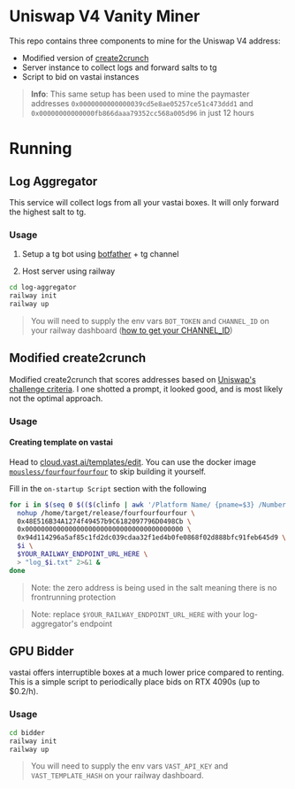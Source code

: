 # Uniswap V4 Vanity Miner

This repo contains three components to mine for the Uniswap V4 address:
- Modified version of [create2crunch](https://github.com/0age/create2crunch)
- Server instance to collect logs and forward salts to tg
- Script to bid on vastai instances

> **Info**: This same setup has been used to mine the paymaster addresses `0x0000000000000039cd5e8ae05257ce51c473ddd1` and `0x00000000000000fb866daaa79352cc568a005d96` in just 12 hours

# Running

## Log Aggregator

This service will collect logs from all your vastai boxes. It will only forward the highest salt to tg.

### Usage

1. Setup a tg bot using [botfather](t.me/botfather) + tg channel

2. Host server using railway
```bash
cd log-aggregator
railway init
railway up
```
> You will need to supply the env vars `BOT_TOKEN` and `CHANNEL_ID` on your railway dashboard ([how to get your CHANNEL_ID](https://stackoverflow.com/questions/33858927/how-to-obtain-the-chat-id-of-a-private-telegram-channel))


## Modified create2crunch

Modified create2crunch that scores addresses based on [Uniswap's challenge criteria](https://github.com/Uniswap/v4-periphery/blob/3f295d8435e4f776ea2daeb96ce1bc6d63f33fc7/src/libraries/VanityAddressLib.sol#L16-L22). I one shotted a prompt, it looked good, and is most likely not the optimal approach.

### Usage

#### Creating template on vastai

Head to [cloud.vast.ai/templates/edit](https://cloud.vast.ai/templates/edit). You can use the docker image [`mousless/fourfourfourfour`](https://hub.docker.com/repository/docker/mousless/fourfourfourfour/general) to skip building it yourself.

Fill in the `on-startup Script` section with the following
```bash
for i in $(seq 0 $(($(clinfo | awk '/Platform Name/ {pname=$3} /Number of devices/ {if (pname ~ /NVIDIA/) {print $4}}') - 1))); do
  nohup /home/target/release/fourfourfourfour \
  0x48E516B34A1274f49457b9C6182097796D0498Cb \
  0x0000000000000000000000000000000000000000 \
  0x94d114296a5af85c1fd2dc039cdaa32f1ed4b0fe0868f02d888bfc91feb645d9 \
  $i \
  $YOUR_RAILWAY_ENDPOINT_URL_HERE \
  > "log_$i.txt" 2>&1 &
done
```
> Note: the zero address is being used in the salt meaning there is no frontrunning protection

> Note: replace `$YOUR_RAILWAY_ENDPOINT_URL_HERE` with your log-aggregator's endpoint

## GPU Bidder

vastai offers interruptible boxes at a much lower price compared to renting. This is a simple script to periodically place bids on RTX 4090s (up to $0.2/h).

### Usage
```bash
cd bidder
railway init
railway up
```
> You will need to supply the env vars `VAST_API_KEY` and `VAST_TEMPLATE_HASH` on your railway dashboard.
